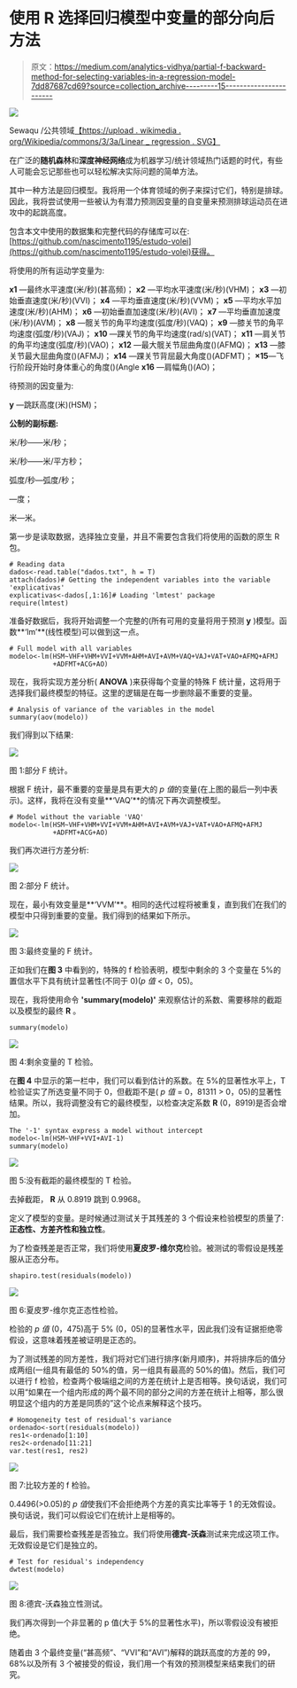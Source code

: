 # 使用 R 选择回归模型中变量的部分向后方法

> 原文：<https://medium.com/analytics-vidhya/partial-f-backward-method-for-selecting-variables-in-a-regression-model-7dd87687cd69?source=collection_archive---------15----------------------->

![](img/6339e7c72807d7e10c0ed98ab0ebca50.png)

Sewaqu /公共领域[【https://upload . wikimedia . org/Wikipedia/commons/3/3a/Linear _ regression . SVG】](https://upload.wikimedia.org/wikipedia/commons/3/3a/Linear_regression.svg)

在广泛的**随机森林**和**深度神经网络**成为机器学习/统计领域热门话题的时代，有些人可能会忘记那些也可以轻松解决实际问题的简单方法。

其中一种方法是回归模型。我将用一个体育领域的例子来探讨它们，特别是排球。因此，我将尝试使用一些被认为有潜力预测因变量的自变量来预测排球运动员在进攻中的起跳高度。

包含本文中使用的数据集和完整代码的存储库可以在:[https://github.com/nascimento1195/estudo-volei](https://github.com/nascimento1195/estudo-volei)获得。

将使用的所有运动学变量为:

**x1** —最终水平速度(米/秒)(甚高频)；
**x2** —平均水平速度(米/秒)(VHM)；
**x3** —初始垂直速度(米/秒)(VVI)；
**x4** —平均垂直速度(米/秒)(VVM)；
**x5** —平均水平加速度(米/秒)(AHM)；
**x6** —初始垂直加速度(米/秒)(AVI)；
**x7** —平均垂直加速度(米/秒)(AVM)；
**x8** —髋关节的角平均速度(弧度/秒)(VAQ)；
**x9** —膝关节的角平均速度(弧度/秒)(VAJ)；
**x10** —踝关节的角平均速度(rad/s)(VAT)；
**x11** —肩关节的角平均速度(弧度/秒)(VAO)；
**x12** —最大髋关节屈曲角度()(AFMQ)；
**x13** —膝关节最大屈曲角度()(AFMJ)；
**x14** —踝关节背屈最大角度()(ADFMT)；
**×15**—飞行阶段开始时身体重心的角度()(Angle
**x16** —肩幅角()(AO)；

待预测的因变量为:

**y** —跳跃高度(米)(HSM)；

**公制的副标题:**

米/秒——米/秒；

米/秒——米/平方秒；

弧度/秒—弧度/秒；

—度；

米—米。

第一步是读取数据，选择独立变量，并且不需要包含我们将使用的函数的原生 R 包。

```
# Reading data
dados<-read.table("dados.txt", h = T)
attach(dados)# Getting the independent variables into the variable 'explicativas'
explicativas<-dados[,1:16]# Loading 'lmtest' package
require(lmtest)
```

准备好数据后，我将开始调整一个完整的(所有可用的变量将用于预测 **y** )模型。函数**‘lm’**(线性模型)可以做到这一点。

```
# Full model with all variables
modelo<-lm(HSM~VHF+VHM+VVI+VVM+AHM+AVI+AVM+VAQ+VAJ+VAT+VAO+AFMQ+AFMJ
           +ADFMT+ACG+AO)
```

现在，我将实现方差分析( **ANOVA** )来获得每个变量的特殊 F 统计量，这将用于选择我们最终模型的特征。这里的逻辑是在每一步删除最不重要的变量。

```
# Analysis of variance of the variables in the model
summary(aov(modelo))
```

我们得到以下结果:

![](img/f78ee78ecc9d189b8caf07c295ca6707.png)

图 1:部分 F 统计。

根据 F 统计，最不重要的变量是具有更大的 *p 值*的变量(在上图的最后一列中表示)。这样，我将在没有变量**‘VAQ’**的情况下再次调整模型。

```
# Model without the variable 'VAQ'
modelo<-lm(HSM~VHF+VHM+VVI+VVM+AHM+AVI+AVM+VAJ+VAT+VAO+AFMQ+AFMJ
           +ADFMT+ACG+AO)
```

我们再次进行方差分析:

![](img/8dc159ff9790269d3e6172bec02b3893.png)

图 2:部分 F 统计。

现在，最小有效变量是**‘VVM’**。相同的迭代过程将被重复，直到我们在我们的模型中只得到重要的变量。我们得到的结果如下所示。

![](img/d2496da6a0abce9f9bb40431028bad83.png)

图 3:最终变量的 F 统计。

正如我们在**图 3** 中看到的，特殊的 f 检验表明，模型中剩余的 3 个变量在 5%的置信水平下具有统计显著性(不同于 0)(*p 值* < 0，05)。

现在，我将使用命令 **'summary(modelo)'** 来观察估计的系数、需要移除的截距以及模型的最终 **R** 。

```
summary(modelo)
```

![](img/5938b93c00d5d736ba31583d8dbe7432.png)

图 4:剩余变量的 T 检验。

在**图 4** 中显示的第一栏中，我们可以看到估计的系数。在 5%的显著性水平上，T 检验证实了所选变量不同于 0，但截距不是( *p 值* = 0，81311 > 0，05)的显著性结果。所以，我将调整没有它的最终模型，以检查决定系数 **R** (0，8919)是否会增加。

```
The '-1' syntax express a model without intercept
modelo<-lm(HSM~VHF+VVI+AVI-1)
summary(modelo)
```

![](img/c0352b840d7bf1b860724046d7e88f09.png)

图 5:没有截距的最终模型的 T 检验。

去掉截距， **R** 从 0.8919 跳到 0.9968。

定义了模型的变量。是时候通过测试关于其残差的 3 个假设来检验模型的质量了:**正态性、方差齐性和独立性**。

为了检查残差是否正常，我们将使用**夏皮罗-维尔克**检验。被测试的零假设是残差服从正态分布。

```
shapiro.test(residuals(modelo))
```

![](img/4b0af47088cb0327662616bb5ea4da80.png)

图 6:夏皮罗-维尔克正态性检验。

检验的 *p 值* (0，475)高于 5% (0，05)的显著性水平，因此我们没有证据拒绝零假设，这意味着残差被证明是正态的。

为了测试残差的同方差性，我们将对它们进行排序(新月顺序)，并将排序后的值分成两组(一组具有最低的 50%的值，另一组具有最高的 50%的值)。然后，我们可以进行 f 检验，检查两个极端组之间的方差在统计上是否相等。换句话说，我们可以用“如果在一个组内形成的两个最不同的部分之间的方差在统计上相等，那么很明显这个组内的方差是同质的”这个论点来解释这个技巧。

```
# Homogeneity test of residual's variance
ordenado<-sort(residuals(modelo))
res1<-ordenado[1:10]
res2<-ordenado[11:21]
var.test(res1, res2)
```

![](img/3932e4cf1d4f9b687b18c60c954ea6e2.png)

图 7:比较方差的 f 检验。

0.4496(>0.05)的 *p 值*使我们不会拒绝两个方差的真实比率等于 1 的无效假设。换句话说，我们可以假设它们在统计上是相等的。

最后，我们需要检查残差是否独立。我们将使用**德宾-沃森**测试来完成这项工作。无效假设是它们是独立的。

```
# Test for residual's independency
dwtest(modelo)
```

![](img/09a49064dba8cc5a8199dac1784637d5.png)

图 8:德宾-沃森独立性测试。

我们再次得到一个非显著的 p 值(大于 5%的显著性水平)，所以零假设没有被拒绝。

随着由 3 个最终变量(“甚高频”、“VVI”和“AVI”)解释的跳跃高度的方差的 99，68%以及所有 3 个被接受的假设，我们用一个有效的预测模型来结束我们的研究。
